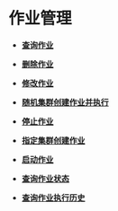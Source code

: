 # 作业管理<a name="topic_300000001_0"></a>

 

-   **[查询作业](查询作业.md)**  

-   **[删除作业](删除作业.md)**  

-   **[修改作业](修改作业.md)**  

-   **[随机集群创建作业并执行](随机集群创建作业并执行.md)**  

-   **[停止作业](停止作业.md)**  

-   **[指定集群创建作业](指定集群创建作业.md)**  

-   **[启动作业](启动作业.md)**  

-   **[查询作业状态](查询作业状态.md)**  

-   **[查询作业执行历史](查询作业执行历史.md)**  


